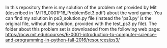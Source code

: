 In this repository there is my solution of the problem set provided by Mit (described in 'MIT6_0001F16_ProblemSet3.pdf') about the word game. You can find my solution in ps3_solution.py file (instead the 'ps3.py' is the original file, without the solution, provided with the test_ps3.py file). The folder about this problem set is downloaded from the following web page: https://ocw.mit.edu/courses/6-0001-introduction-to-computer-science-and-programming-in-python-fall-2016/resources/ps3/
